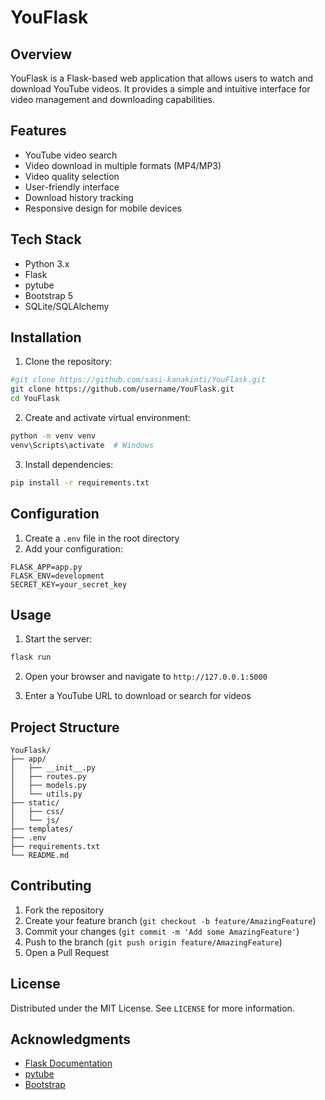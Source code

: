 # YouFlask

## Overview

YouFlask is a Flask-based web application that allows users to watch and download YouTube videos. It provides a simple and intuitive interface for video management and downloading capabilities.

## Features

- YouTube video search
- Video download in multiple formats (MP4/MP3)
- Video quality selection
- User-friendly interface
- Download history tracking
- Responsive design for mobile devices

## Tech Stack

- Python 3.x
- Flask
- pytube
- Bootstrap 5
- SQLite/SQLAlchemy

## Installation

1. Clone the repository:

```bash
#git clone https://github.com/sasi-kanakinti/YouFlask.git
git clone https://github.com/username/YouFlask.git
cd YouFlask
```

2. Create and activate virtual environment:

```bash
python -m venv venv
venv\Scripts\activate  # Windows
```

3. Install dependencies:

```bash
pip install -r requirements.txt
```

## Configuration

1. Create a `.env` file in the root directory
2. Add your configuration:

```
FLASK_APP=app.py
FLASK_ENV=development
SECRET_KEY=your_secret_key
```

## Usage

1. Start the server:

```bash
flask run
```

2. Open your browser and navigate to `http://127.0.0.1:5000`

3. Enter a YouTube URL to download or search for videos

## Project Structure

```
YouFlask/
├── app/
│   ├── __init__.py
│   ├── routes.py
│   ├── models.py
│   └── utils.py
├── static/
│   ├── css/
│   └── js/
├── templates/
├── .env
├── requirements.txt
└── README.md
```

## Contributing

1. Fork the repository
2. Create your feature branch (`git checkout -b feature/AmazingFeature`)
3. Commit your changes (`git commit -m 'Add some AmazingFeature'`)
4. Push to the branch (`git push origin feature/AmazingFeature`)
5. Open a Pull Request

## License

Distributed under the MIT License. See `LICENSE` for more information.

## Acknowledgments

- [Flask Documentation](https://flask.palletsprojects.com/)
- [pytube](https://github.com/pytube/pytube)
- [Bootstrap](https://getbootstrap.com)
